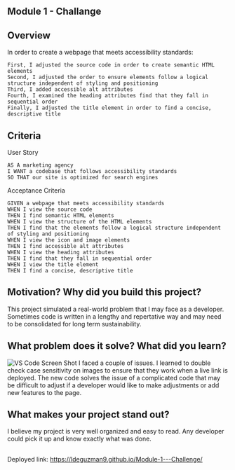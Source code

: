 ## Module 1 - Challange ##
## Overview

In order to create a webpage that meets accessibility standards:
```
First, I adjusted the source code in order to create semantic HTML elements
Second, I adjusted the order to ensure elements follow a logical structure independent of styling and positioning
Third, I added accessible alt attributes
Fourth, I examined the heading attributes find that they fall in sequential order
Finally, I adjusted the title element in order to find a concise, descriptive title
```

## Criteria

User Story
```
AS A marketing agency
I WANT a codebase that follows accessibility standards
SO THAT our site is optimized for search engines
```
Acceptance Criteria
```
GIVEN a webpage that meets accessibility standards
WHEN I view the source code
THEN I find semantic HTML elements
WHEN I view the structure of the HTML elements
THEN I find that the elements follow a logical structure independent of styling and positioning
WHEN I view the icon and image elements
THEN I find accessible alt attributes
WHEN I view the heading attributes
THEN I find that they fall in sequential order
WHEN I view the title element
THEN I find a concise, descriptive title
```
## Motivation? Why did you build this project? 
This project simulated a real-world problem that I may face as a developer. Sometimes code is written in a lengthy and repertative way and may need to be consolidated for long term sustainability. 

## What problem does it solve? What did you learn? 
![VS Code Screen Shot](https://github.com/Ldeguzman9/Module-1---Challenge/blob/main/Assets/Images/Code%20Screenshot.png?raw=true)
I faced a couple of issues. I learned to double check case sensitivity on images to ensure that they work when a live link is deployed. The new code solves the issue of a complicated code that may be difficult to adjust if a developer would like to make adjustments or add new features to the page.

## What makes your project stand out?
I believe my project is very well organized and easy to read. Any developer could pick it up and know exactly what was done. 

##
Deployed link: https://ldeguzman9.github.io/Module-1---Challenge/
